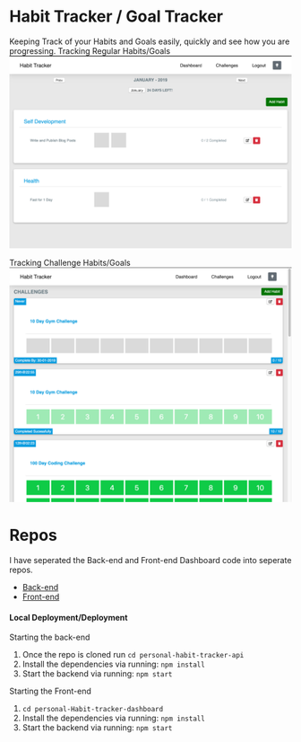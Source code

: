 # Habit Tracker / Goal Tracker
Keeping Track of your Habits and Goals easily, quickly and see how you are progressing.
Tracking Regular Habits/Goals
![Habit_tracker_front-end](habit_tracker1.png)

Tracking Challenge Habits/Goals
![challenge_habits_tracker](challenge_habit.png)

# Repos
I have seperated the Back-end and Front-end Dashboard code into seperate repos.

- [Back-end](https://github.com/TheDeployGuy/personal-habit-tracker-api) 
- [Front-end](https://github.com/TheDeployGuy/personal-habit-tracker-dashboard)

#### Local Deployment/Deployment

Starting the back-end
1. Once the repo is cloned run `cd personal-habit-tracker-api`
2. Install the dependencies via running: `npm install`
3. Start the backend via running: `npm start`

Starting the Front-end
1. `cd personal-Habit-tracker-dashboard`
2. Install the dependencies via running: `npm install`
3. Start the backend via running: `npm start`
